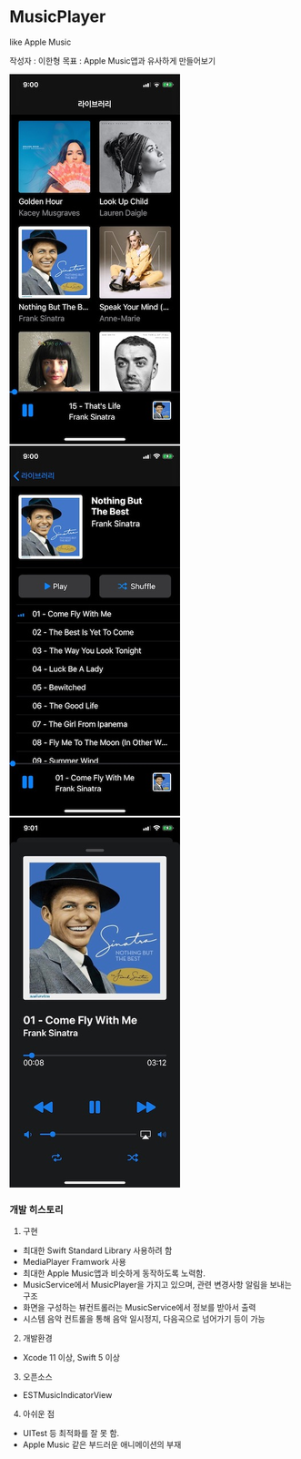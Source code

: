 # MusicPlayer
like Apple Music

작성자 : 이한형
목표 : Apple Music앱과 유사하게 만들어보기

![메인](./ScreenShots/img1.jpeg)![음악리스트](./ScreenShots/img2.jpeg)![음악컨트롤](./ScreenShots/img3.jpeg)

### 개발 히스토리

1. 구현
- 최대한 Swift Standard Library 사용하려 함
- MediaPlayer Framwork 사용
- 최대한 Apple Music앱과 비슷하게 동작하도록 노력함.
- MusicService에서 MusicPlayer을 가지고 있으며, 관련 변경사항 알림을 보내는 구조
- 화면을 구성하는 뷰컨트롤러는 MusicService에서 정보를 받아서 출력
- 시스템 음악 컨트롤을 통해 음악 일시정지, 다음곡으로 넘어가기 등이 가능

2. 개발환경
- Xcode 11 이상, Swift 5 이상

3. 오픈소스
- ESTMusicIndicatorView

4. 아쉬운 점
- UITest 등 최적화를 잘 못 함.
- Apple Music 같은 부드러운 애니메이션의 부재
